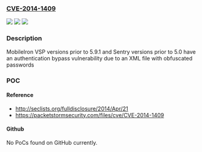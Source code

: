 ### [CVE-2014-1409](https://cve.mitre.org/cgi-bin/cvename.cgi?name=CVE-2014-1409)
![](https://img.shields.io/static/v1?label=Product&message=n%2Fa&color=blue)
![](https://img.shields.io/static/v1?label=Version&message=n%2Fa&color=blue)
![](https://img.shields.io/static/v1?label=Vulnerability&message=n%2Fa&color=brighgreen)

### Description

MobileIron VSP versions prior to 5.9.1 and Sentry versions prior to 5.0 have an authentication bypass vulnerability due to an XML file with obfuscated passwords

### POC

#### Reference
- http://seclists.org/fulldisclosure/2014/Apr/21
- https://packetstormsecurity.com/files/cve/CVE-2014-1409

#### Github
No PoCs found on GitHub currently.

